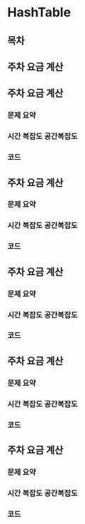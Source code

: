 # HashTable

## 목차
## 주차 요금 계산




## 주차 요금 계산
### 문제 요약

### 시간 복잡도 공간복잡도

### 코드







## 주차 요금 계산
### 문제 요약

### 시간 복잡도 공간복잡도

### 코드





## 주차 요금 계산
### 문제 요약

### 시간 복잡도 공간복잡도

### 코드





## 주차 요금 계산
### 문제 요약

### 시간 복잡도 공간복잡도

### 코드







## 주차 요금 계산
### 문제 요약

### 시간 복잡도 공간복잡도

### 코드